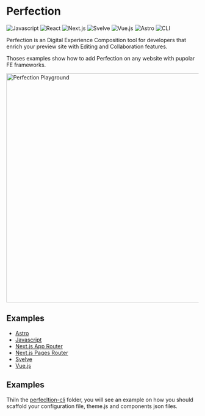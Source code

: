 # Perfection

<p>
    <img src="https://img.shields.io/badge/javascript-message?style=flat&logo=javascript&color=f7df1f&logoColor=333" alt="Javascript" />
    <img src="https://img.shields.io/badge/react-message?style=flat&logo=react&color=0bd&logoColor=fff" alt="React" />
    <img src="https://img.shields.io/badge/next.js-message?style=flat&logo=next.js&color=07f&logoColor=fff" alt="Next.js" />
    <img src="https://img.shields.io/badge/Svelve-message?style=flat&logo=svelve&color=ff4000&logoColor=fff" alt="Svelve" />
    <img src="https://img.shields.io/badge/Vue.js-message?style=flat&logo=vue.js&color=41b27f&logoColor=fff" alt="Vue.js" />
    <img src="https://img.shields.io/badge/Astro-message?style=flat&logo=astro&color=bc52ee&logoColor=fff" alt="Astro" />
    <img src="https://img.shields.io/badge/Perfection-CLI-8E6BC8" alt="CLI" />
</p>

Perfection is an Digital Experience Composition tool for developers that enrich your preview site with Editing and Collaboration features.

Thoses examples show how to add Perfection on any website with pupolar FE frameworks.

<img src="https://raw.githubusercontent.com/perfectiondotdev/perfection/main/assets/images/laptop.png" width="600" alt="Perfection Playground" />

## Examples

- [Astro](https://github.com/perfectiondotdev/perfection/tree/main/examples/astro)
- [Javascript](https://github.com/perfectiondotdev/perfection/tree/main/examples/javascript)
- [Next.js App Router](https://github.com/perfectiondotdev/perfection/tree/main/examples/nextjs-app)
- [Next.js Pages Router](https://github.com/perfectiondotdev/perfection/tree/main/examples/nextjs-pages)
- [Svelve](https://github.com/perfectiondotdev/perfection/tree/main/examples/svelve)
- [Vue.js](https://github.com/perfectiondotdev/perfection/tree/main/examples/vuejs)

## Examples

ThiIn the [perfecltion-cli](https://github.com/perfectiondotdev/perfection/tree/main/perfection-cli) folder, you will see an example on how you should scaffold your configuration file, theme.js and components json files.
